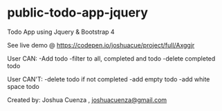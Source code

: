 # public-todo-app-jquery
Todo App using Jquery &amp; Bootstrap 4

See live demo @ https://codepen.io/joshuacue/project/full/Axggjr

User CAN:
-Add todo
-filter to all, completed and todo
-delete completed todo

User CAN'T:
-delete todo if not completed
-add empty todo
-add white space todo


Created by:
Joshua Cuenza , joshuacuenza@gmail.com
